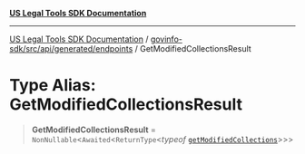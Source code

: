 [**US Legal Tools SDK Documentation**](../../../../../../README.md)

***

[US Legal Tools SDK Documentation](../../../../../../README.md) / [govinfo-sdk/src/api/generated/endpoints](../README.md) / GetModifiedCollectionsResult

# Type Alias: GetModifiedCollectionsResult

> **GetModifiedCollectionsResult** = `NonNullable`\<`Awaited`\<`ReturnType`\<*typeof* [`getModifiedCollections`](../functions/getModifiedCollections.md)\>\>\>
